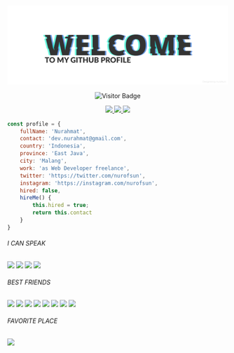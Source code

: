 ![Nurahmat Web Developer](/images/cover.png)
<p align="center">
  <img src="https://visitor-badge.glitch.me/badge?page_id=nurofsun.nurofsun" alt="Visitor Badge">
</p>
<p align="center">
  <a href="https://instagram.com/nurofsun">
    <img src="https://img.shields.io/badge/@nurofsun%20-%23E4405F.svg?&style=for-the-badge&logo=Instagram&logoColor=white"/>
  </a>
  <a href="https://twitter.com/nurofsun">
    <img src="https://img.shields.io/badge/@nurofsun%20-%231DA1F2.svg?&style=for-the-badge&logo=Twitter&logoColor=white"/>
  </a>
  <a href="#">
    <img src="https://img.shields.io/badge/Nurahmat%20-%230077B5.svg?&style=for-the-badge&logo=linkedin&logoColor=white"/>
  </a>
</p>

```js
const profile = {
    fullName: 'Nurahmat',
    contact: 'dev.nurahmat@gmail.com',
    country: 'Indonesia',
    province: 'East Java',
    city: 'Malang',
    work: 'as Web Developer freelance',
    twitter: 'https://twitter.com/nurofsun',
    instagram: 'https://instagram.com/nurofsun',
    hired: false,
    hireMe() {
        this.hired = true;
        return this.contact
    }
}
```
<p align="center" style="text-align: center; width:100%;">
  <h6>I CAN SPEAK</h6>
  <img src="https://img.shields.io/badge/javascript%20-%23323330.svg?&style=for-the-badge&logo=javascript&logoColor=%23F7DF1E"/>
  <img src="https://img.shields.io/badge/html5%20-%23E34F26.svg?&style=for-the-badge&logo=html5&logoColor=white"/>
  <img src="https://img.shields.io/badge/css3%20-%231572B6.svg?&style=for-the-badge&logo=css3&logoColor=white"/>
  <img src="https://img.shields.io/badge/php-%23777BB4.svg?&style=for-the-badge&logo=php&logoColor=white"/>
</p>
<p align="center">
  <h6>BEST FRIENDS</h6>
  <img src="https://img.shields.io/badge/express.js%20-%23404d59.svg?&style=for-the-badge"/>
  <img src="https://img.shields.io/badge/react%20-%2320232a.svg?&style=for-the-badge&logo=react&logoColor=%2361DAFB"/>
  <img src="https://img.shields.io/badge/webpack%20-%238DD6F9.svg?&style=for-the-badge&logo=webpack&logoColor=black" />
  <img src="https://img.shields.io/badge/node.js%20-%2343853D.svg?&style=for-the-badge&logo=node.js&logoColor=white"/>
  <img src="https://img.shields.io/badge/git%20-%23F05033.svg?&style=for-the-badge&logo=git&logoColor=white"/>
  <img src ="https://img.shields.io/badge/postgres-%23316192.svg?&style=for-the-badge&logo=postgresql&logoColor=white"/>
  <img src="https://img.shields.io/badge/mysql-%2300f.svg?&style=for-the-badge&logo=mysql&logoColor=white"/>
  <img src="https://img.shields.io/badge/apache%20-%23D42029.svg?&style=for-the-badge&logo=apache&logoColor=white"/>
</p>
<p align="center">
  <h6>FAVORITE PLACE</h6>
  <a href="https://vercel.com">
    <img src="https://img.shields.io/badge/vercel%20-%23000000.svg?&style=for-the-badge&logo=vercel&logoColor=white"/>
  </a>
</p>
